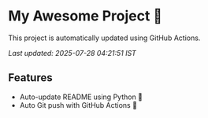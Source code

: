 # My Awesome Project 🚀

This project is automatically updated using GitHub Actions.

_Last updated: 2025-07-28 04:21:51 IST_

## Features
- Auto-update README using Python 🐍
- Auto Git push with GitHub Actions 🤖
